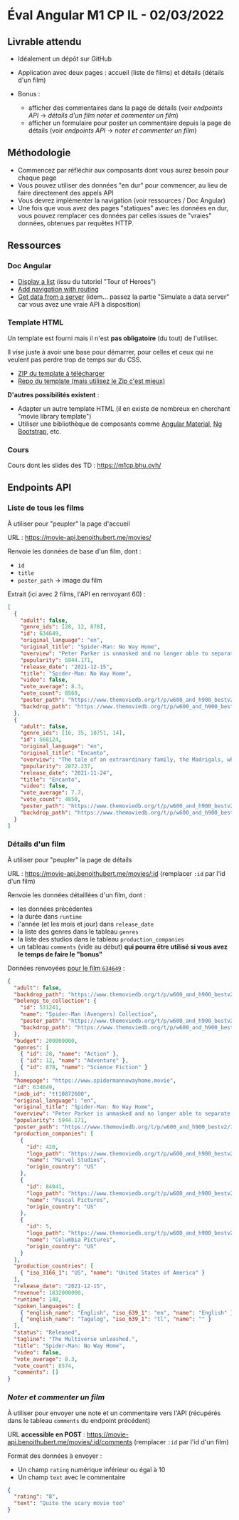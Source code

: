 # Éval Angular M1 CP IL - 02/03/2022

## Livrable attendu

* Idéalement un dépôt sur GitHub
* Application avec deux pages : accueil (liste de films) et détails (détails d'un film)
* Bonus :

    * afficher des commentaires dans la page de détails (voir _endpoints API_ &rarr; _détails d'un film_ _noter et commenter un film_)
    * afficher un formulaire pour poster un commentaire depuis la page de détails (voir _endpoints API_ &rarr; _noter et commenter un film_)

## Méthodologie

* Commencez par réfléchir aux composants dont vous aurez besoin pour chaque page
* Vous pouvez utiliser des données "en dur" pour commencer, au lieu de faire directement des appels API
* Vous devrez implémenter la navigation (voir ressources / Doc Angular)
* Une fois que vous avez des pages "statiques" avec les données en dur, vous pouvez remplacer ces données par celles issues de "vraies" données, obtenues par requêtes HTTP.

## Ressources

### Doc Angular

* [Display a list](https://angular.io/tutorial/toh-pt2) (issu du tutoriel "Tour of Heroes")
* [Add navigation with routing](https://angular.io/tutorial/toh-pt5)
* [Get data from a server](https://angular.io/tutorial/toh-pt6) (idem... passez la partie "Simulate a data server" car vous avez une vraie API à disposition)

### Template HTML

Un template est fourni mais il n'est **pas obligatoire** (du tout) de l'utiliser.

Il vise juste à avoir une base pour démarrer, pour celles et ceux qui ne veulent pas perdre trop de temps sur du CSS.


* [ZIP du template à télécharger](https://github.com/bhubr/movies-app-html-template/archive/refs/heads/master.zip)
* [Repo du template (mais utilisez le Zip c'est mieux)](https://github.com/bhubr/movies-app-html-template)

**D'autres possibilités existent** : 

* Adapter un autre template HTML (il en existe de nombreux en cherchant "movie library template")
* Utiliser une bibliothèque de composants comme [Angular Material](https://material.angular.io/), [Ng Bootstrap](https://ng-bootstrap.github.io/#/home), etc.

### Cours

Cours dont les slides des TD : https://m1cp.bhu.ovh/

## Endpoints API

### Liste de tous les films

À utiliser pour "peupler" la page d'accueil

URL : <https://movie-api.benoithubert.me/movies/>

Renvoie les données de base d'un film, dont :

* `id`
* `title`
* `poster_path` &rarr; image du film

Extrait (ici avec 2 films, l'API en renvoyant 60) :

```json
[
  {
    "adult": false,
    "genre_ids": [28, 12, 878],
    "id": 634649,
    "original_language": "en",
    "original_title": "Spider-Man: No Way Home",
    "overview": "Peter Parker is unmasked and no longer able to separate his normal life from the high-stakes of being a super-hero. When he asks for help from Doctor Strange the stakes become even more dangerous, forcing him to discover what it truly means to be Spider-Man.",
    "popularity": 5944.171,
    "release_date": "2021-12-15",
    "title": "Spider-Man: No Way Home",
    "video": false,
    "vote_average": 8.3,
    "vote_count": 8569,
    "poster_path": "https://www.themoviedb.org/t/p/w600_and_h900_bestv2/1g0dhYtq4irTY1GPXvft6k4YLjm.jpg",
    "backdrop_path": "https://www.themoviedb.org/t/p/w600_and_h900_bestv2/iQFcwSGbZXMkeyKrxbPnwnRo5fl.jpg"
  },
  {
    "adult": false,
    "genre_ids": [16, 35, 10751, 14],
    "id": 568124,
    "original_language": "en",
    "original_title": "Encanto",
    "overview": "The tale of an extraordinary family, the Madrigals, who live hidden in the mountains of Colombia, in a magical house, in a vibrant town, in a wondrous, charmed place called an Encanto. The magic of the Encanto has blessed every child in the family with a unique gift from super strength to the power to heal—every child except one, Mirabel. But when she discovers that the magic surrounding the Encanto is in danger, Mirabel decides that she, the only ordinary Madrigal, might just be her exceptional family's last hope.",
    "popularity": 2872.237,
    "release_date": "2021-11-24",
    "title": "Encanto",
    "video": false,
    "vote_average": 7.7,
    "vote_count": 4850,
    "poster_path": "https://www.themoviedb.org/t/p/w600_and_h900_bestv2/4j0PNHkMr5ax3IA8tjtxcmPU3QT.jpg",
    "backdrop_path": "https://www.themoviedb.org/t/p/w600_and_h900_bestv2/3G1Q5xF40HkUBJXxt2DQgQzKTp5.jpg"
  }
]
```

### Détails d'un film

À utiliser pour "peupler" la page de détails

URL : <https://movie-api.benoithubert.me/movies/:id> (remplacer `:id` par l'id d'un film)

Renvoie les données détaillées d'un film, dont :

* les données précédentes
* la durée dans `runtime`
* l'année (et les mois et jour) dans `release_date`
* la liste des genres dans le tableau `genres`
* la liste des studios dans le tableau `production_companies`
* un tableau `comments` (vide au début) **qui pourra être utilisé si vous avez le temps de faire le "bonus"**

Données renvoyées [pour le film `634649`](https://movie-api.benoithubert.me/movies/634649) :

```json
{
  "adult": false,
  "backdrop_path": "https://www.themoviedb.org/t/p/w600_and_h900_bestv2/iQFcwSGbZXMkeyKrxbPnwnRo5fl.jpg",
  "belongs_to_collection": {
    "id": 531241,
    "name": "Spider-Man (Avengers) Collection",
    "poster_path": "https://www.themoviedb.org/t/p/w600_and_h900_bestv2/nogV4th2P5QWYvQIMiWHj4CFLU9.jpg",
    "backdrop_path": "https://www.themoviedb.org/t/p/w600_and_h900_bestv2/AvnqpRwlEaYNVL6wzC4RN94EdSd.jpg"
  },
  "budget": 200000000,
  "genres": [
    { "id": 28, "name": "Action" },
    { "id": 12, "name": "Adventure" },
    { "id": 878, "name": "Science Fiction" }
  ],
  "homepage": "https://www.spidermannowayhome.movie",
  "id": 634649,
  "imdb_id": "tt10872600",
  "original_language": "en",
  "original_title": "Spider-Man: No Way Home",
  "overview": "Peter Parker is unmasked and no longer able to separate his normal life from the high-stakes of being a super-hero. When he asks for help from Doctor Strange the stakes become even more dangerous, forcing him to discover what it truly means to be Spider-Man.",
  "popularity": 5944.171,
  "poster_path": "https://www.themoviedb.org/t/p/w600_and_h900_bestv2/1g0dhYtq4irTY1GPXvft6k4YLjm.jpg",
  "production_companies": [
    {
      "id": 420,
      "logo_path": "https://www.themoviedb.org/t/p/w600_and_h900_bestv2/hUzeosd33nzE5MCNsZxCGEKTXaQ.png",
      "name": "Marvel Studios",
      "origin_country": "US"
    },
    {
      "id": 84041,
      "logo_path": "https://www.themoviedb.org/t/p/w600_and_h900_bestv2/nw4kyc29QRpNtFbdsBHkRSFavvt.png",
      "name": "Pascal Pictures",
      "origin_country": "US"
    },
    {
      "id": 5,
      "logo_path": "https://www.themoviedb.org/t/p/w600_and_h900_bestv2/71BqEFAF4V3qjjMPCpLuyJFB9A.png",
      "name": "Columbia Pictures",
      "origin_country": "US"
    }
  ],
  "production_countries": [
    { "iso_3166_1": "US", "name": "United States of America" }
  ],
  "release_date": "2021-12-15",
  "revenue": 1832000000,
  "runtime": 148,
  "spoken_languages": [
    { "english_name": "English", "iso_639_1": "en", "name": "English" },
    { "english_name": "Tagalog", "iso_639_1": "tl", "name": "" }
  ],
  "status": "Released",
  "tagline": "The Multiverse unleashed.",
  "title": "Spider-Man: No Way Home",
  "video": false,
  "vote_average": 8.3,
  "vote_count": 8574,
  "comments": []
}
```

### _Noter et commenter un film_

À utiliser pour envoyer une note et un commentaire vers l'API (récupérés dans le tableau `comments` du endpoint précédent)

URL **accessible en POST** : <https://movie-api.benoithubert.me/movies/:id/comments> (remplacer `:id` par l'id d'un film)

Format des données à envoyer :

* Un champ `rating` numérique inférieur ou égal à 10
* Un champ `text` avec le commentaire

```json
{
  "rating": "8",
  "text": "Quite the scary movie too"
}
```

